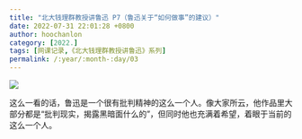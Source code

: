 ```yaml
---
title: "北大钱理群教授讲鲁迅 P7（鲁迅关于“如何做事”的建议）"
date: 2022-07-31 22:01:28 +0800
author: hoochanlon
category: [2022.]
tags: [网课记录,《北大钱理群教授讲鲁迅》系列]
permalink: /:year/:month-:day/03
---
```


![](https://i.imgtg.com/2022/07/31/r9Co6.png)

<!-- more -->

这么一看的话，鲁迅是一个很有批判精神的这么一个人。像大家所云，他作品里大部分都是“批判现实，揭露黑暗面什么的”，但同时他也充满着希望，着眼于当前的这么一个人。